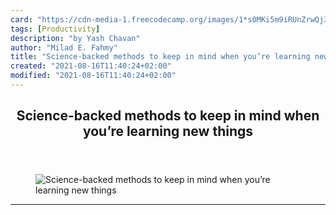 ```yaml
---
card: "https://cdn-media-1.freecodecamp.org/images/1*s0MKi5m9iRUnZrwQj3S60w.jpeg"
tags: [Productivity]
description: "by Yash Chavan"
author: "Milad E. Fahmy"
title: "Science-backed methods to keep in mind when you’re learning new things"
created: "2021-08-16T11:40:24+02:00"
modified: "2021-08-16T11:40:24+02:00"
---
```

<div class="site-wrapper">
<main id="site-main" class="site-main outer">
<div class="inner">
<article class="post-full post tag-productivity tag-learning tag-self-improvement tag-reading tag-technology ">
<header class="post-full-header">
<h1 class="post-full-title">Science-backed methods to keep in mind when you’re learning new things</h1>
</header>
<figure class="post-full-image">
<picture>
<source media="(max-width: 700px)" sizes="1px" srcset="data:image/gif;base64,R0lGODlhAQABAIAAAAAAAP///yH5BAEAAAAALAAAAAABAAEAAAIBRAA7 1w">
<source media="(min-width: 701px)" sizes="(max-width: 800px) 400px,
(max-width: 1170px) 700px,
1400px" srcset="https://cdn-media-1.freecodecamp.org/images/1*s0MKi5m9iRUnZrwQj3S60w.jpeg 300w,
https://cdn-media-1.freecodecamp.org/images/1*s0MKi5m9iRUnZrwQj3S60w.jpeg 600w,
https://cdn-media-1.freecodecamp.org/images/1*s0MKi5m9iRUnZrwQj3S60w.jpeg 1000w,
https://cdn-media-1.freecodecamp.org/images/1*s0MKi5m9iRUnZrwQj3S60w.jpeg 2000w">
<img onerror="this.style.display='none'" src="https://cdn-media-1.freecodecamp.org/images/1*s0MKi5m9iRUnZrwQj3S60w.jpeg" alt="Science-backed methods to keep in mind when you’re learning new things">
</picture>
</figure>
<section class="post-full-content">
<div class="post-content medium-migrated-article">
</div>
<hr>
</section>
</article>
</div>
</main>
</div>
<!-- Google Tag Manager (noscript) -->
<!-- End Google Tag Manager (noscript) -->
